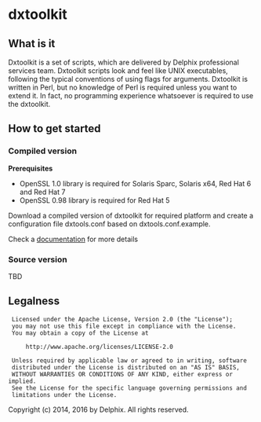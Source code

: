 # dxtoolkit

## What is it

Dxtoolkit is a set of scripts, which are delivered by Delphix professional services team. 
Dxtoolkit scripts look and feel like UNIX executables, following the typical conventions of using flags for arguments.  Dxtoolkit is written in Perl, but no knowledge of Perl is required unless you want to extend it.  In fact, no programming experience whatsoever is required to use the dxtoolkit.

## How to get started
### Compiled version

**Prerequisites**
* OpenSSL 1.0 library is required for Solaris Sparc, Solaris x64, Red Hat 6 and Red Hat 7 
* OpenSSL 0.98 library is required for Red Hat 5

Download a compiled version of dxtoolkit for required platform and create a configuration file dxtools.conf based on dxtools.conf.example.

Check a [documentation](https://github.com/delphix/dxtoolkit/wiki) for more details

### Source version

TBD

## Legalness
```
 Licensed under the Apache License, Version 2.0 (the "License");
 you may not use this file except in compliance with the License.
 You may obtain a copy of the License at

     http://www.apache.org/licenses/LICENSE-2.0

 Unless required by applicable law or agreed to in writing, software
 distributed under the License is distributed on an "AS IS" BASIS,
 WITHOUT WARRANTIES OR CONDITIONS OF ANY KIND, either express or implied.
 See the License for the specific language governing permissions and
 limitations under the License.
```
Copyright (c) 2014, 2016 by Delphix. All rights reserved.

